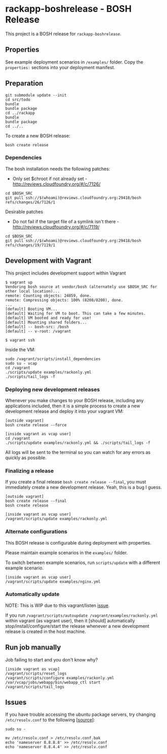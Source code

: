 # rackapp-boshrelease - BOSH Release

This project is a BOSH release for `rackapp-boshrelease`.

## Properties

See example deployment scenarios in `/examples/` folder. Copy the `properties:` sections into your deployment manifest.

## Preparation

```
git submodule update --init
cd src/todo
bundle
bundle package
cd ../rackapp
bundle
bundle package
cd ../..
```

To create a new BOSH release:

```
bosh create release
```

### Dependencies

The bosh installation needs the following patches:

* Only set $chroot if not already set - http://reviews.cloudfoundry.org/#/c/7126/

```
cd $BOSH_SRC
git pull ssh://$(whoami)@reviews.cloudfoundry.org:29418/bosh refs/changes/26/7126/1
```

Desirable patches

* Do not fail if the target file of a symlink isn't there - http://reviews.cloudfoundry.org/#/c/7119/

```
cd $BOSH_SRC
git pull ssh://$(whoami)@reviews.cloudfoundry.org:29418/bosh refs/changes/19/7119/1
```

## Development with Vagrant

This project includes development support within Vagrant

```
$ vagrant up
Vendoring bosh source at vendor/bosh (alternately use $BOSH_SRC for other local location)...
remote: Counting objects: 24859, done.
remote: Compressing objects: 100% (8208/8208), done.
...
[default] Booting VM...
[default] Waiting for VM to boot. This can take a few minutes.
[default] VM booted and ready for use!
[default] Mounting shared folders...
[default] -- bosh-src: /bosh
[default] -- v-root: /vagrant

$ vagrant ssh
```

Inside the VM:

```
sudo /vagrant/scripts/install_dependencies
sudo su - vcap
cd /vagrant
./scripts/update examples/rackonly.yml
./scripts/tail_logs -f
```

### Deploying new development releases

Whenever you make changes to your BOSH release, including any applications included, then it is a simple process to create a new development release and deploy it into your vagrant VM:

```
[outside vagrant]
bosh create release --force

[inside vagrant as vcap user]
cd /vagrant
./scripts/update examples/rackonly.yml && ./scripts/tail_logs -f
```

All logs will be sent to the terminal so you can watch for any errors as quickly as possible.

### Finalizing a release

If you create a final release `bosh create release --final`, you must immediately create a new development release. Yeah, this is a bug I guess.

```
[outside vagrant]
bosh create release --final
bosh create release

[inside vagrant as vcap user]
/vagrant/scripts/update examples/rackonly.yml
```


### Alternate configurations

This BOSH release is configurable during deployment with properties. 

Please maintain example scenarios in the `examples/` folder.

To switch between example scenarios, run `scripts/update` with a different example scenario.

```
[inside vagrant as vcap user]
/vagrant/scripts/update examples/nginx.yml
```


### Automatically update

NOTE: This is WIP due to this vagrant/listen [issue](https://github.com/guard/listen/issues/53).

If you run `/vagrant/scripts/autoupdate /vagrant/examples/rackonly.yml` within vagrant (as vagrant user), then it [should] automatically stop/install/configure/start the release whenever a new development release is created in the host machine.

## Run job manually

Job failing to start and you don't know why?

```
[inside vagrant as vcap]
/vagrant/scripts/reset_logs
/vagrant/scripts/configure examples/rackonly.yml
/var/vcap/jobs/webapp/bin/webapp_ctl start
/vagrant/scripts/tail_logs
```



## Issues

If you have trouble accessing the ubuntu package servers, try changing `/etc/resolv.conf` to the following [[source](http://suranyami.com/fixing-temporary-failure-resolving-usarchiveu "Fixing &quot; Temporary failure resolving 'us.archive.ubuntu.com'&quot; in Ubuntu, Vagrant - Suranyami")]:

```
sudo su -

mv /etc/resolv.conf > /etc/resolv.conf.bak
echo 'nameserver 8.8.8.8' >> /etc/resolv.conf
echo 'nameserver 8.8.4.4' >> /etc/resolv.conf
```
